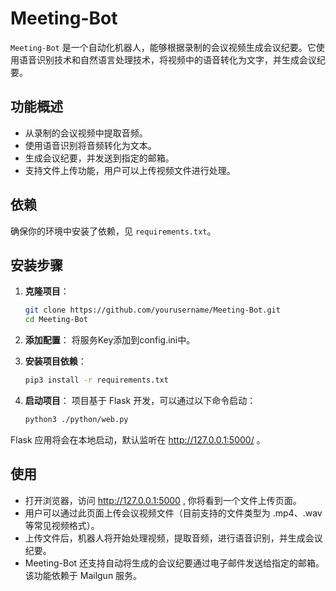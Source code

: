 # Meeting-Bot

`Meeting-Bot` 是一个自动化机器人，能够根据录制的会议视频生成会议纪要。它使用语音识别技术和自然语言处理技术，将视频中的语音转化为文字，并生成会议纪要。

## 功能概述

- 从录制的会议视频中提取音频。
- 使用语音识别将音频转化为文本。
- 生成会议纪要，并发送到指定的邮箱。
- 支持文件上传功能，用户可以上传视频文件进行处理。

## 依赖

确保你的环境中安装了依赖，见 `requirements.txt`。

## 安装步骤

1. **克隆项目**：
   ```bash
   git clone https://github.com/yourusername/Meeting-Bot.git
   cd Meeting-Bot
   
2. **添加配置**：
   将服务Key添加到config.ini中。

3. **安装项目依赖**：
   ```bash
   pip3 install -r requirements.txt
   
4. **启动项目**：
项目基于 Flask 开发，可以通过以下命令启动：
   ```bash
   python3 ./python/web.py
   
Flask 应用将会在本地启动，默认监听在 http://127.0.0.1:5000/ 。

## 使用  

- 打开浏览器，访问 http://127.0.0.1:5000 , 你将看到一个文件上传页面。  
- 用户可以通过此页面上传会议视频文件（目前支持的文件类型为 .mp4、.wav 等常见视频格式）。  
- 上传文件后，机器人将开始处理视频，提取音频，进行语音识别，并生成会议纪要。  
- Meeting-Bot 还支持自动将生成的会议纪要通过电子邮件发送给指定的邮箱。该功能依赖于 Mailgun 服务。
